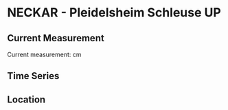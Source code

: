 # NECKAR - Pleidelsheim Schleuse UP

## Current Measurement

Current measurement: <Value topic="rivers/pegel-online/NECKAR/Pleidelsheim-Schleuse-UP/measurementValue"/> cm

## Time Series

<TimeSeries topic="rivers/pegel-online/NECKAR/Pleidelsheim-Schleuse-UP/measurementValue" period="week" />

## Location

<WorldMap>
  <Marker lat="48.96056933127714" lon="9.196364596350351" labelTopic="rivers/pegel-online/NECKAR/Pleidelsheim-Schleuse-UP/measurementValue" />
</WorldMap>
